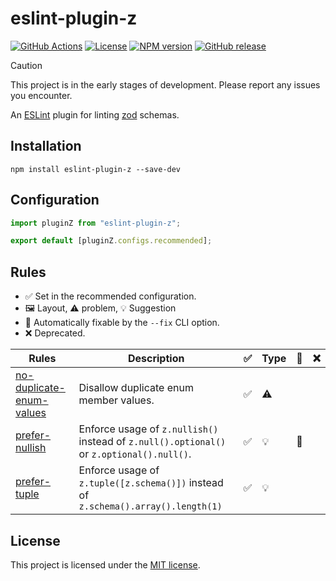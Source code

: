 # eslint-plugin-z

<!-- Link references -->

[npm-package]: https://www.npmjs.com/package/eslint-plugin-z
[license-badge]: https://img.shields.io/github/license/jeremy-code/eslint-plugin-z
[npm-version-badge]: https://img.shields.io/npm/v/eslint-plugin-z
[github-release-badge]: https://img.shields.io/github/v/release/jeremy-code/eslint-plugin-z

[![GitHub Actions](../../actions/workflows/ci.yml/badge.svg)](../../actions/workflows/ci.yml)
[![License][license-badge]](LICENSE)
[![NPM version][npm-version-badge]][npm-package]
[![GitHub release][github-release-badge]](../../actions/workflows/ci.yml)

> [!CAUTION]
> This project is in the early stages of development. Please report any issues you encounter.

An [ESLint](https://eslint.org/ "Find and fix problems in your JavaScript code - ESLint - Pluggable JavaScript Linter") plugin for linting [zod](https://zod.dev/ "TypeScript-first schema validation with static type inference - Zod") schemas.

## Installation

```
npm install eslint-plugin-z --save-dev
```

## Configuration

```js
import pluginZ from "eslint-plugin-z";

export default [pluginZ.configs.recommended];
```

## Rules

- ✅ ️Set in the recommended configuration.
- 🖼️ Layout, ⚠️ problem, 💡 Suggestion
- 🔧 Automatically fixable by the `--fix` CLI option.
- ❌ Deprecated.

<!-- prettier-ignore -->
| Rules | Description | ✅ | Type | 🔧 | ❌ |
|---|---|---|---|---|---|
| [no-duplicate-enum-values](./docs/rules/no-duplicate-enum-values.md) | Disallow duplicate enum member values. | ✅ | ⚠️ |  |  |
| [prefer-nullish](./docs/rules/prefer-nullish.md) | Enforce usage of `z.nullish()` instead of `z.null().optional()` or `z.optional().null()`. | ✅ | 💡 | 🔧 |  |
| [prefer-tuple](./docs/rules/prefer-tuple.md) | Enforce usage of `z.tuple([z.schema()])` instead of `z.schema().array().length(1)` | ✅ | 💡 |  |  |

<!-- prettier-ignore-end -->

## License

This project is licensed under the [MIT license](LICENSE).
